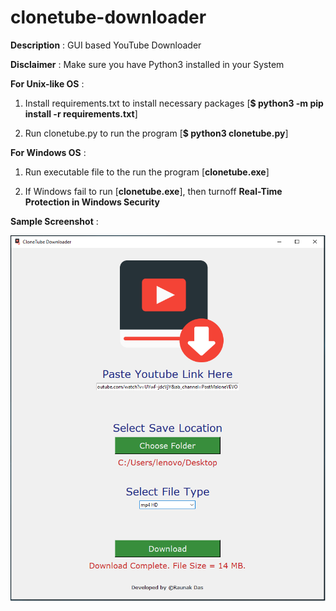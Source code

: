 
# clonetube-downloader

**Description** : GUI based YouTube Downloader

**Disclaimer** : Make sure you have Python3 installed in your System

**For Unix-like OS** :

1. Install requirements.txt to install necessary packages [**$ python3 -m pip install -r requirements.txt**]

2. Run clonetube.py to run the program [**$ python3 clonetube.py**]

**For Windows OS** :

1. Run executable file to the run the program [**clonetube.exe**]

2. If Windows fail to run [**clonetube.exe**], then turnoff **Real-Time Protection in Windows Security**

**Sample Screenshot** :

![](screenshot.png)
